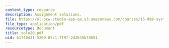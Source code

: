 ```yaml
---
content_type: resource
description: Assignment solutions.
file: https://ol-ocw-studio-app-qa.s3.amazonaws.com/courses/15-988-system-dynamics-self-study-fall-1998-spring-1999/61f4043f526985c1ff9f2d2b35b74691_soln20.pdf
file_type: application/pdf
resourcetype: Document
title: soln20.pdf
uid: 61f4043f-5269-85c1-ff9f-2d2b35b74691
---
```

